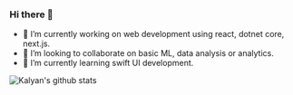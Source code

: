 ### Hi there 👋

- 🔭 I’m currently working on web development using react, dotnet core, next.js.
- 👯 I’m looking to collaborate on basic ML, data analysis or analytics.
- 🌱 I’m currently learning swift UI development.

![Kalyan's github stats](https://github-readme-stats.vercel.app/api?username=kkankala&show_icons=true)

<!--
**kkankala/kkankala** is a ✨ _special_ ✨ repository because its `README.md` (this file) appears on your GitHub profile.

Here are some ideas to get you started:
- 🤔 I’m looking for help with ...
- 💬 Ask me about ...
- 📫 How to reach me: ...
- 😄 Pronouns: ...
- ⚡ Fun fact: ...
-->
